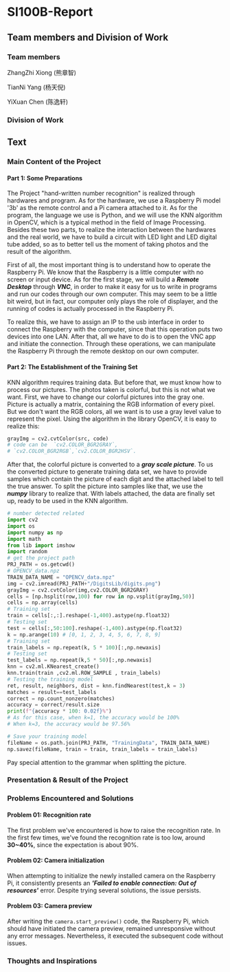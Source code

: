 # SI100B-Report

## Team members and Division of Work

### Team members

ZhangZhi Xiong  (熊章智)

TianNi Yang        (杨天倪)

YiXuan Chen	   (陈逸轩)

### Division of Work

## Text

### Main Content of the Project

#### Part 1: Some Preparations

The Project "hand-written number recognition" is  realized through hardwares and program. As for the hardware, we use a Raspberry Pi model '3b'  as the remote control and a Pi camera attached to it. As for the program, the language we use is Python, and we will use the KNN algorithm in OpenCV, which is a typical method in the field of Image Processing. Besides these two parts, to realize the interaction between the hardwares and the real world, we have to build a circuit with LED light and LED digital tube added, so as to better tell us the moment of taking photos and the result of the algorithm. 

First of all, the most important thing is to understand how to operate the Raspberry Pi. We know that the Raspberry is a little computer with no screen or input device. As for the first stage, we will build a ***Remote Desktop*** through ***VNC***, in order to make it easy for us to write in programs and run our codes through our own computer. This may seem to be a little bit weird, but in fact, our computer only plays the role of displayer, and the running of codes is actually processed in the Raspberry Pi.  

To realize this, we have to assign an IP to the usb interface in order to connect the Raspberry with the computer, since that this operation puts two devices into one LAN.   After that, all we have to do is to open the VNC app and initiate the connection. Through these operations, we can manipulate the Raspberry Pi through the remote desktop on our own computer. 

#### Part 2: The Establishment of the Training Set

KNN algorithm requires training data. But before that, we must know how to process our pictures. The photos taken is colorful, but this is not what we want. First, we have to change our colorful pictures into the gray one. Picture is actually a matrix, containing the RGB information of every pixel. But we don't want the RGB colors, all we want is to use a gray level value to represent the pixel. Using the algorithm in the library OpenCV, it is easy to realize this:

````python 
grayImg = cv2.cvtColor(src, code)
# code can be  `cv2.COLOR_BGR2GRAY`,
# `cv2.COLOR_BGR2RGB`,`cv2.COLOR_BGR2HSV`.
````

After that, the colorful picture is converted to a ***gray scale picture***. To us the converted picture to generate training data set, we have to provide samples which contain the picture of each digit and the attached label to tell the true answer.  To split the picture into samples like that, we use the ***numpy*** library to realize that. With labels attached, the data are finally set up, ready to be used in the KNN algorithm. 

````python
# number detected related
import cv2
import os
import numpy as np
import math
from lib import imshow
import random
# get the project path
PRJ_PATH = os.getcwd()
# OPENCV_data.npz
TRAIN_DATA_NAME = "OPENCV_data.npz"
img = cv2.imread(PRJ_PATH+"/DigitsLib/digits.png")
grayImg = cv2.cvtColor(img,cv2.COLOR_BGR2GRAY)
cells = [np.hsplit(row,100) for row in np.vsplit(grayImg,50)]
cells = np.array(cells)
# Training set
train = cells[:,:].reshape(-1,400).astype(np.float32)
# Testing set
test = cells[:,50:100].reshape(-1,400).astype(np.float32)
k = np.arange(10) # [0, 1, 2, 3, 4, 5, 6, 7, 8, 9]
# Training set
train_labels = np.repeat(k, 5 * 100)[:,np.newaxis]
# Testing set
test_labels = np.repeat(k,5 * 50)[:,np.newaxis]
knn = cv2.ml.KNearest_create()
knn.train(train ,cv2.ml.ROW_SAMPLE , train_labels)
# Testing the training model
ret, result, neighbors, dist = knn.findNearest(test,k = 3)
matches = result==test_labels
correct = np.count_nonzero(matches)
accuracy = correct/result.size
print(f"{accuracy * 100: 0.02f}%")
# As for this case, when k=1, the accuracy would be 100%
# When k=3, the accuracy would be 97.56%

# Save your training model
fileName = os.path.join(PRJ_PATH, "TrainingData", TRAIN_DATA_NAME)
np.savez(fileName, train = train, train_labels = train_labels)
````

Pay special attention to the grammar when splitting the picture.

### Presentation & Result of the Project

### Problems Encountered and Solutions

#### Problem 01: Recognition rate

The first problem we've encountered is how to raise the recognition rate. In the first few times, we've found the recognition rate is too low, around **30~40%**, since the expectation is about 90%. 

#### Problem 02: Camera initialization

When attempting to initialize the newly installed camera on the Raspberry Pi, it consistently presents an ***'Failed to enable connection: Out of resources'*** error. Despite trying several solutions, the issue persists.

#### Problem 03: Camera preview

After writing the `camera.start_preview()` code, the Raspberry Pi, which should have initiated the camera preview, remained unresponsive without any error messages. Nevertheless, it executed the subsequent code without issues.

### Thoughts and Inspirations


